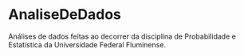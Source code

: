 # AnaliseDeDados
 Análises de dados feitas ao decorrer da disciplina de Probabilidade e Estatística da Universidade Federal Fluminense.
